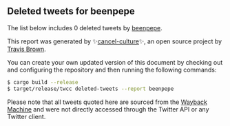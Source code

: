 ## Deleted tweets for beenpepe

The list below includes 0 deleted tweets by
[beenpepe](https://twitter.com/beenpepe).



This report was generated by ✨[cancel-culture](https://github.com/travisbrown/cancel-culture)✨,
an open source project by [Travis Brown](https://twitter.com/travisbrown).

You can create your own updated version of this document by checking out and configuring the
repository and then running the following commands:

```bash
$ cargo build --release
$ target/release/twcc deleted-tweets --report beenpepe
```

Please note that all tweets quoted here are sourced from the
[Wayback Machine](https://web.archive.org) and were not directly accessed through the Twitter API or
any Twitter client.

